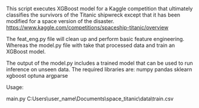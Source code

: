 This script executes XGBoost model for a Kaggle competition that ultimately classifies the survivors of the Titanic shipwreck except that it has been modified for a space version of the disaster. https://www.kaggle.com/competitions/spaceship-titanic/overview

The feat_eng.py file will clean up and perform basic feature engineering. Whereas the model.py file with take that processed data and train an XGBoost model.

The output of the model.py includes a trained model that can be used to run inference on unseen data. The required libraries are: numpy pandas sklearn xgboost optuna argparse

Usage:

main.py C:Users\user_name\Documents\space_titanic\data\train.csv
